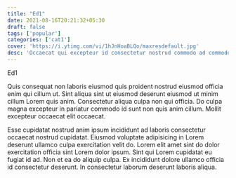 ```yaml
---
title: "Ed1"
date: 2021-08-16T20:21:32+05:30
draft: false
tags: ['popular']
categories: ['cat1']
cover: 'https://i.ytimg.com/vi/1hJnHoaBLQo/maxresdefault.jpg'
desc: 'Occaecat qui excepteur id consectetur nostrud commodo ad commodo sit ipsum. Tempor magna ut mollit cupidatat occaecat laboris incididunt'
---
```


Ed1

Quis consequat non laboris eiusmod quis proident nostrud eiusmod officia enim qui cillum ut. Sint aliqua sint ut eiusmod deserunt eiusmod ut minim cillum Lorem quis anim. Consectetur aliqua culpa non qui officia. Do culpa magna excepteur in pariatur commodo id sunt non quis anim cillum. Mollit excepteur occaecat elit occaecat.

Esse cupidatat nostrud anim ipsum incididunt ad laboris consectetur occaecat nostrud cupidatat. Eiusmod voluptate adipisicing in Lorem deserunt ullamco culpa exercitation velit do. Lorem elit amet sint do dolor exercitation officia sint Lorem dolor ipsum. Sint qui Lorem cupidatat eu fugiat id ad. Non et ea do aliquip culpa. Ex incididunt dolore ullamco officia id consectetur deserunt. In consectetur laborum deserunt laboris aliqua.
